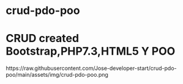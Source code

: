 # crud-pdo-poo

<h1>CRUD created Bootstrap,PHP7.3,HTML5 Y POO</h1>
https://raw.githubusercontent.com/Jose-developer-start/crud-pdo-poo/main/assets/img/crud-pdo-poo.png
